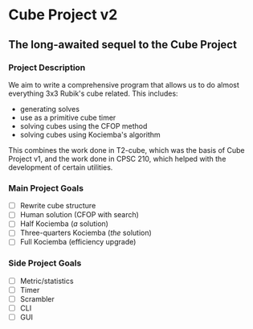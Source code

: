 # Cube Project v2

## The long-awaited sequel to the Cube Project

### Project Description

We aim to write a comprehensive program
that allows us to do almost everything 3x3 Rubik's cube related.
This includes:
- generating solves
- use as a primitive cube timer
- solving cubes using the CFOP method
- solving cubes using Kociemba's algorithm

This combines the work done in T2-cube,
which was the basis of Cube Project v1,
and the work done in CPSC 210,
which helped with the development of certain utilities.

### Main Project Goals

- [ ] Rewrite cube structure
- [ ] Human solution (CFOP with search)
- [ ] Half Kociemba (*a* solution)
- [ ] Three-quarters Kociemba (*the* solution)
- [ ] Full Kociemba (efficiency upgrade)

### Side Project Goals

- [ ] Metric/statistics
- [ ] Timer
- [ ] Scrambler
- [ ] CLI
- [ ] GUI
